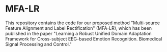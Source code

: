 # MFA-LR
This repository contains the code for our proposed method "Multi-source Feature Alignment and Label Rectification"  (MFA-LR), which has been published in the paper "Learning a Robust Unified Domain Adaptation Framework for Cross-subject EEG-based Emotion Recognition. Biomedical Signal Processing and Control."
